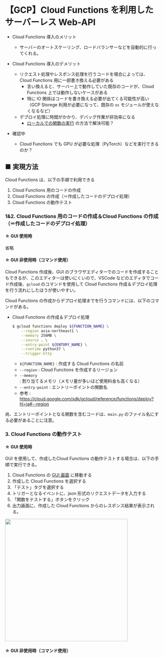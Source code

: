 # 【GCP】Cloud Functions を利用したサーバーレス Web-API

- Cloud Functions 導入のメリット
    - サーバーのオートスケーリング、ロードバランサーなどを自動的に行ってくれる。

- Cloud Functions 導入のデメリット
    - リクエスト処理やレスポンス処理を行うコードを場合によっては、Cloud Functions 用に一部書き換える必要がある
        - 言い換えると、サーバー上で動作していた既存のコードが、Cloud Functions 上では動作しないケースがある
        - 特に IO 関係はコードを書き換える必要が出てくる可能性が高い（GCP Storege 利用が必要になって、既存の `os` モジュールが使えなくなるなど）
    - デプロイ処理に時間がかかり、デバッグ作業が非効率になる
        - [ローカルでの関数の実行](https://firebase.google.com/docs/functions/local-emulator?hl=ja) の方法で解決可能？

- 確認中
    - Cloud Functions でも GPU が必要な処理（PyTorch）などを実行できるのか？

## ■ 実現方法
Cloud Functions は、以下の手順で利用できる
1. Cloud Functions 用のコードの作成
1. Cloud Functions の作成（＝作成したコードのデプロイ処理）
1. Cloud Functions の動作テスト

### 1&2. Cloud Functions 用のコードの作成＆Cloud Functions の作成（＝作成したコードのデプロイ処理）

#### ☆ GUI 使用時
省略

#### ☆ GUI 非使用時（コマンド使用）
Cloud Functions 作成後、GUI のブラウザエディターでのコードを作成することもできるが、このエディターは使いにくいので、VSCode などのエディタでコード作成後、`gcloud` のコマンドを使用して Cloud Functions 作成＆デプロイ処理を行う流れにしたほうが使いやすい。

Cloud Functions の作成からデプロイ処理までを行うコマンドには、以下のコマンドがある。

- Cloud Functions の作成＆デプロイ処理
    ```sh
    $ gcloud functions deploy ${FUNCTION_NAME} \
        --region asia-northeast1 \
        --memory 256MB \
        --source . \
        --entry-point ${ENTORY_NAME} \
        --runtime python37 \
        --trigger-http
    ```
    - `${FUNCTION_NAME}` : 作成する Cloud Functions の名前
    - `--region` : Cloud Functions を作成するリージョン
    - `--memory` : 割り当てるメモリ（メモリ量が多いほど使用料金も高くなる）
    - `--entry-point` : エントリーポイントの関数名
    - 参考 : https://cloud.google.com/sdk/gcloud/reference/functions/deploy?hl=ja#--region

尚、エントリーポイントとなる関数を含むコードは、`main.py` のファイル名にする必要があることに注意。


### 3. Cloud Functions の動作テスト

#### ☆ GUI 使用時
GUI を使用して、作成したCloud Functions の動作テストする場合は、以下の手順で実行できる。

1. Cloud Functions の [GUI 画面](https://console.cloud.google.com/functions/list?hl=ja&organizationId=0&project=my-project2-303004) に移動する
1. 作成した Cloud Functions を選択する
1. 「テスト」タグを選択する
1. トリガーとなるイベントに、json 形式のリクエストデータを入力する
1. 「関数をテストする」ボタンをクリック
1. 出力画面に、作成した Cloud Functions からのレスポンス結果が表示される。

<image src="https://user-images.githubusercontent.com/25688193/96669621-88711080-1398-11eb-8094-e86589c698e8.png" width="400">

#### ☆ GUI 非使用時（コマンド使用）
